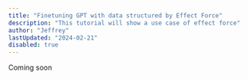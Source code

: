 ```yaml
---
title: "Finetuning GPT with data structured by Effect Force"
description: "This tutorial will show a use case of effect force"
author: "Jeffrey"
lastUpdated: "2024-02-21"
disabled: true
---
```


Coming soon
